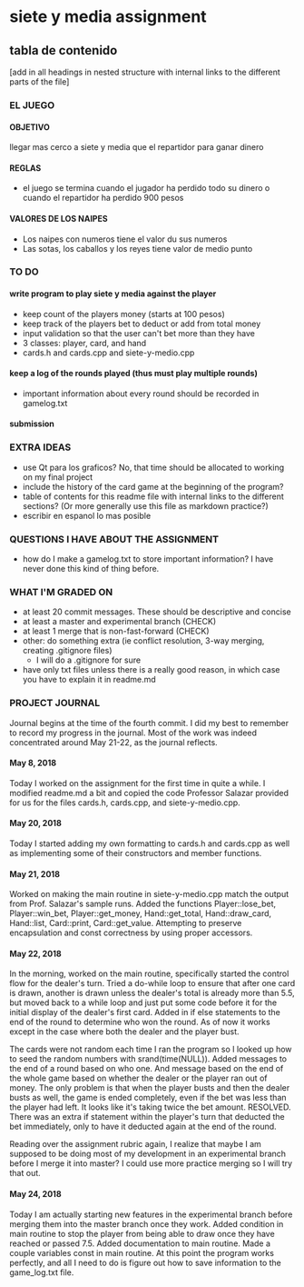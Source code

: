 # siete y media assignment

## tabla de contenido
[add in all headings in nested structure with internal links to the different parts of the file]

### EL JUEGO
#### OBJETIVO
llegar mas cerco a siete y media que el repartidor para ganar dinero

#### REGLAS

- el juego se termina cuando el jugador ha perdido todo su dinero o cuando el repartidor ha perdido 900 pesos

#### VALORES DE LOS NAIPES
- Los naipes con numeros tiene el valor du sus numeros
- Las sotas, los caballos y los reyes tiene valor de medio punto

### TO DO
#### write program to play siete y media against the player
- keep count of the players money (starts at 100 pesos)
- keep track of the players bet to deduct or add from total money
- input validation so that the user can't bet more than they have
- 3 classes: player, card, and hand
- cards.h and cards.cpp and siete-y-medio.cpp

#### keep a log of the rounds played (thus must play multiple rounds)
- important information about every round should be recorded in gamelog.txt

#### submission

### EXTRA IDEAS
- use Qt para los graficos? No, that time should be allocated to working on my final project
- include the history of the card game at the beginning of the program?
- table of contents for this readme file with internal links to the different sections? (Or more generally use this file as markdown practice?)
- escribir en espanol lo mas posible

### QUESTIONS I HAVE ABOUT THE ASSIGNMENT
- how do I make a gamelog.txt to store important information? I have never done this kind of thing before.

### WHAT I'M GRADED ON
- at least 20 commit messages. These should be descriptive and concise
- at least a master and experimental branch (CHECK)
- at least 1 merge that is non-fast-forward (CHECK)
- other: do something extra (ie conflict resolution, 3-way merging, creating .gitignore files)
    - I will do a .gitignore for sure
- have only txt files unless there is a really good reason, in which case you have to explain it in readme.md



### PROJECT JOURNAL

Journal begins at the time of the fourth commit. I did my best to remember to record my progress in the journal. Most of the work was indeed concentrated around May 21-22, as the journal reflects.

#### May 8, 2018
Today I worked on the assignment for the first time in quite a while. I modified readme.md a bit and copied the code Professor Salazar provided for us for the files cards.h, cards.cpp, and siete-y-medio.cpp.

#### May 20, 2018
Today I started adding my own formatting to cards.h and cards.cpp as well as implementing some of their constructors and member functions.

#### May 21, 2018
Worked on making the main routine in siete-y-medio.cpp match the output from Prof. Salazar's sample runs. Added the functions Player::lose_bet, Player::win_bet, Player::get_money,
Hand::get_total, Hand::draw_card, Hand::list, Card::print, Card::get_value. Attempting to preserve encapsulation and const correctness by using proper accessors. 

#### May 22, 2018
In the morning, worked on the main routine, specifically started the control flow for the dealer's turn. Tried a do-while loop to ensure that after one card is drawn, another is drawn unless
the dealer's total is already more than 5.5, but moved back to a while loop and just put some code before it for the initial display of the dealer's first card. Added in if else statements 
to the end of the round to determine who won the round. As of now it works except in the case where both the dealer and the player bust.

The cards were not random each time I ran the program so I looked up how to seed the random numbers with srand(time(NULL)).
Added messages to the end of a round based on who one. And message based on the end of the whole game based on whether the dealer or the player ran out of money.
The only problem is that when the player busts and then the dealer busts as well, the game is ended completely, even if the bet was less than the player had left.
It looks like it's taking twice the bet amount.
RESOLVED. There was an extra if statement within the player's turn that deducted the bet immediately, only to have it deducted again at the end of the round.

Reading over the assignment rubric again, I realize that maybe I am supposed to be doing most of my development in an experimental branch before I merge it into master?
I could use more practice merging so I will try that out.

#### May 24, 2018
Today I am actually starting new features in the experimental branch before merging them into the master branch once they work.
Added condition in main routine to stop the player from being able to draw once they have reached or passed 7.5.
Added documentation to main routine.
Made a couple variables const in main routine.
At this point the program works perfectly, and all I need to do is figure out how to save information to the game_log.txt file.


